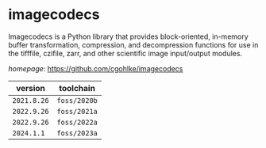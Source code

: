 # imagecodecs

Imagecodecs is a Python library that provides block-oriented, in-memory buffer transformation, compression, and decompression functions for use in the tifffile, czifile, zarr, and other scientific image input/output modules.

*homepage*: <https://github.com/cgohlke/imagecodecs>

version | toolchain
--------|----------
``2021.8.26`` | ``foss/2020b``
``2022.9.26`` | ``foss/2021a``
``2022.9.26`` | ``foss/2022a``
``2024.1.1`` | ``foss/2023a``
